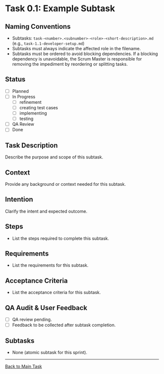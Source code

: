 
# Task 0.1: Example Subtask

## Naming Conventions
- Subtasks: `task-<number>.<subnumber>-<role>-<short-description>.md` (e.g., `task-1.1-developer-setup.md`)
- Subtasks must always indicate the affected role in the filename.
- Subtasks must be ordered to avoid blocking dependencies. If a blocking dependency is unavoidable, the Scrum Master is responsible for removing the impediment by reordering or splitting tasks.

## Status
- [ ] Planned
- [ ] In Progress
  - [ ] refinement
  - [ ] creating test cases
  - [ ] implementing
  - [ ] testing
- [ ] QA Review
- [ ] Done

## Task Description
Describe the purpose and scope of this subtask.

## Context
Provide any background or context needed for this subtask.

## Intention
Clarify the intent and expected outcome.

## Steps
- List the steps required to complete this subtask.

## Requirements
- List the requirements for this subtask.

## Acceptance Criteria
- List the acceptance criteria for this subtask.

## QA Audit & User Feedback
- [ ] QA review pending.
- [ ] Feedback to be collected after subtask completion.

## Subtasks
- None (atomic subtask for this sprint).

---

[Back to Main Task](./task-0-example-task.md)
